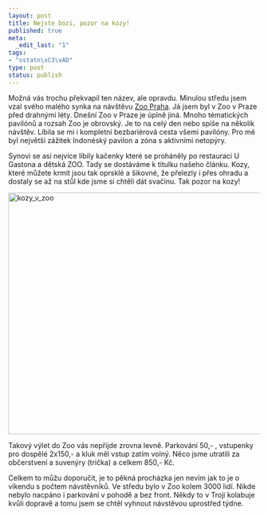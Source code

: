```yaml
--- 
layout: post
title: Nejste bozi, pozor na kozy!
published: true
meta: 
  _edit_last: "1"
tags: 
- "ostatn\xC3\xAD"
type: post
status: publish
---
```

Možná vás trochu překvapil ten název, ale opravdu. Minulou středu jsem vzal svého malého synka na návštěvu <a href="http://www.zoopraha.cz">Zoo Praha</a>. Já jsem byl v Zoo v Praze před drahnými léty. Dnešní Zoo v Praze je úplně jiná. Mnoho tématických pavilónů a rozsah Zoo je obrovský. Je to na celý den nebo spíše na několik návštěv. Líbila se mi i kompletní bezbariérová cesta všemi pavilóny. Pro mě byl největší zážitek Indonéský pavilon a zóna s aktivními netopýry.

Synovi se asi nejvíce líbily kačenky které se proháněly po restauraci U Gastona a dětská ZOO. Tady se dostáváme k titulku našeho článku. Kozy, které můžete krmit jsou tak oprsklé a šikovné, že přelezly i přes ohradu a dostaly se až na stůl kde jsme si chtěli dát svačinu. Tak pozor na kozy!

<a href="http://blog.prskavec.net/wp-content/uploads/2008/05/kozy-v-zoo.jpg"><img style="border-top-width: 0px; border-left-width: 0px; border-bottom-width: 0px; border-right-width: 0px" src="http://blog.prskavec.net/wp-content/uploads/2008/05/kozy-v-zoo-thumb.jpg" border="0" alt="kozy_v_zoo" width="644" height="484" /></a>

Takový výlet do Zoo vás nepřijde zrovna levně. Parkování 50,- , vstupenky pro dospělé 2x150,- a kluk měl vstup zatím volný. Něco jsme utratili za občerstvení a suvenýry (trička) a celkem 850,- Kč.

Celkem to můžu doporučit, je to pěkná procházka jen nevím jak to je o víkendu s počtem návstěvníků. Ve středu bylo v Zoo kolem 3000 lidí. Nikde nebylo nacpáno i parkování v pohodě a bez front. Někdy to v Troji kolabuje kvůli dopravě a tomu jsem se chtěl vyhnout návstěvou uprostřed týdne.
